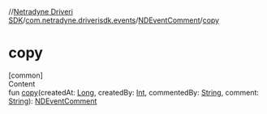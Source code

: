 //[Netradyne Driveri SDK](../../index.md)/[com.netradyne.driverisdk.events](../index.md)/[NDEventComment](index.md)/[copy](copy.md)



# copy  
[common]  
Content  
fun [copy](copy.md)(createdAt: [Long](https://kotlinlang.org/api/latest/jvm/stdlib/kotlin/-long/index.html), createdBy: [Int](https://kotlinlang.org/api/latest/jvm/stdlib/kotlin/-int/index.html), commentedBy: [String](https://kotlinlang.org/api/latest/jvm/stdlib/kotlin/-string/index.html), comment: [String](https://kotlinlang.org/api/latest/jvm/stdlib/kotlin/-string/index.html)): [NDEventComment](index.md)  



